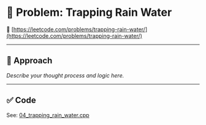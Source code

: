 ﻿# 🧠 Problem: Trapping Rain Water

🔗 [https://leetcode.com/problems/trapping-rain-water/](https://leetcode.com/problems/trapping-rain-water/)

---

## 🚀 Approach

_Describe your thought process and logic here._

---

## ✅ Code

See: [04_trapping_rain_water.cpp](./04_trapping_rain_water.cpp)
